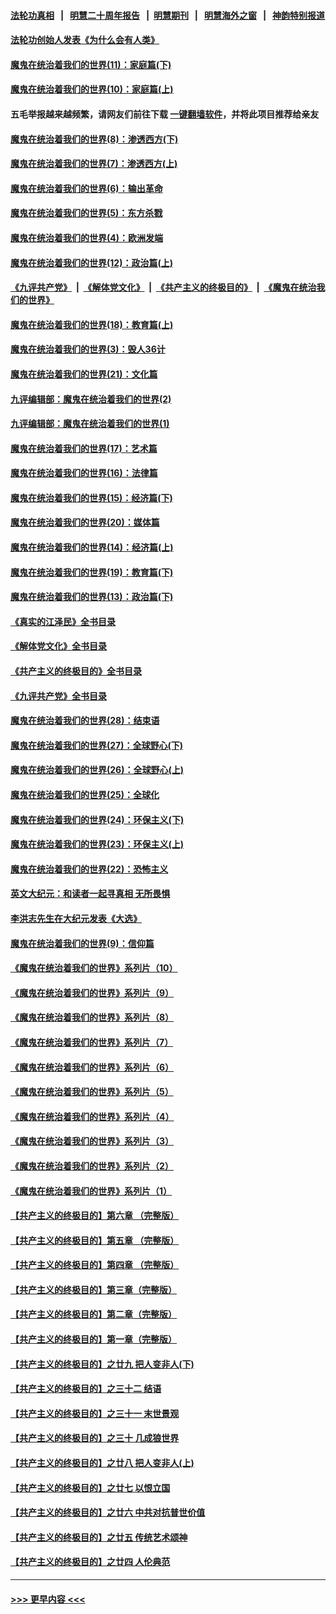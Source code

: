 #### [法轮功真相](https://github.com/gfw-breaker/truth/blob/master/README.md?t=0) &nbsp;&nbsp;|&nbsp;&nbsp; [明慧二十周年报告](https://github.com/gfw-breaker/mh-reports/blob/master/README.md?t=0) &nbsp;&nbsp;|&nbsp;&nbsp;[明慧期刊](https://github.com/gfw-breaker/mh-qikan) &nbsp;&nbsp;|&nbsp;&nbsp; [明慧海外之窗](https://github.com/gfw-breaker/mh-news/blob/master/README.md?t=0) &nbsp;&nbsp;|&nbsp;&nbsp; [神韵特别报道](https://github.com/gfw-breaker/mh-news/blob/master/shenyun.md?t=0)
#### [法轮功创始人发表《为什么会有人类》](../pages/nsc422/n13912117.md?t=04130343) 
#### [魔鬼在统治着我们的世界(11)：家庭篇(下)](../pages/nsc422/n10440961.md?t=04130343) 
#### [魔鬼在统治着我们的世界(10)：家庭篇(上)](../pages/nsc422/n10435448.md?t=04130343) 
#### 五毛举报越来越频繁，请网友们前往下载 [一键翻墙软件](https://github.com/gfw-breaker/ssr-accounts)，并将此项目推荐给亲友
#### [魔鬼在统治着我们的世界(8)：渗透西方(下)](../pages/nsc422/n10429603.md?t=04130343) 
#### [魔鬼在统治着我们的世界(7)：渗透西方(上)](../pages/nsc422/n10426013.md?t=04130343) 
#### [魔鬼在统治着我们的世界(6)：输出革命](../pages/nsc422/n10421536.md?t=04130343) 
#### [魔鬼在统治着我们的世界(5)：东方杀戮](../pages/nsc422/n10417707.md?t=04130343) 
#### [魔鬼在统治着我们的世界(4)：欧洲发端](../pages/nsc422/n10414890.md?t=04130343) 
#### [魔鬼在统治着我们的世界(12)：政治篇(上)](../pages/nsc422/n10444576.md?t=04130343) 
#### [《九评共产党》](https://github.com/begood0513/9ping.md/blob/master/README.md) &nbsp;|&nbsp; [《解体党文化》](../../../../jtdwh.md/blob/master/README.md)  &nbsp;|&nbsp; [《共产主义的终极目的》](../../../../gczydzjmd.md/blob/master/README.md) &nbsp;|&nbsp; [《魔鬼在统治我们的世界》](../../../../mgztzwmdsj.md/blob/master/README.md) 
#### [魔鬼在统治着我们的世界(18)：教育篇(上)](../pages/nsc422/n10526970.md?t=04130343) 
#### [魔鬼在统治着我们的世界(3)：毁人36计](../pages/nsc422/n10411583.md?t=04130343) 
#### [魔鬼在统治着我们的世界(21)：文化篇](../pages/nsc422/n10597706.md?t=04130343) 
#### [九评编辑部：魔鬼在统治着我们的世界(2)](../pages/nsc422/n10410036.md?t=04130343) 
#### [九评编辑部：魔鬼在统治着我们的世界(1)](../pages/nsc422/n10406825.md?t=04130343) 
#### [魔鬼在统治着我们的世界(17)：艺术篇](../pages/nsc422/n10499093.md?t=04130343) 
#### [魔鬼在统治着我们的世界(16)：法律篇](../pages/nsc422/n10485969.md?t=04130343) 
#### [魔鬼在统治着我们的世界(15)：经济篇(下)](../pages/nsc422/n10469975.md?t=04130343) 
#### [魔鬼在统治着我们的世界(20)：媒体篇](../pages/nsc422/n10586579.md?t=04130343) 
#### [魔鬼在统治着我们的世界(14)：经济篇(上)](../pages/nsc422/n10457370.md?t=04130343) 
#### [魔鬼在统治着我们的世界(19)：教育篇(下)](../pages/nsc422/n10564808.md?t=04130343) 
#### [魔鬼在统治着我们的世界(13)：政治篇(下)](../pages/nsc422/n10448270.md?t=04130343) 
#### [《真实的江泽民》全书目录](../pages/nsc422/n13721399.md?t=04130343) 
#### [《解体党文化》全书目录](../pages/nsc422/n13721157.md?t=04130343) 
#### [《共产主义的终极目的》全书目录](../pages/nsc422/n13721048.md?t=04130343) 
#### [《九评共产党》全书目录](../pages/nsc422/n13708085.md?t=04130343) 
#### [魔鬼在统治着我们的世界(28)：结束语](../pages/nsc422/n10936246.md?t=04130343) 
#### [魔鬼在统治着我们的世界(27)：全球野心(下)](../pages/nsc422/n10928319.md?t=04130343) 
#### [魔鬼在统治着我们的世界(26)：全球野心(上)](../pages/nsc422/n10900318.md?t=04130343) 
#### [魔鬼在统治着我们的世界(25)：全球化](../pages/nsc422/n10788205.md?t=04130343) 
#### [魔鬼在统治着我们的世界(24)：环保主义(下)](../pages/nsc422/n10695307.md?t=04130343) 
#### [魔鬼在统治着我们的世界(23)：环保主义(上)](../pages/nsc422/n10688613.md?t=04130343) 
#### [魔鬼在统治着我们的世界(22)：恐怖主义](../pages/nsc422/n10614727.md?t=04130343) 
#### [英文大纪元：和读者一起寻真相 无所畏惧](../pages/nsc422/n12542027.md?t=04130343) 
#### [李洪志先生在大纪元发表《大选》](../pages/nsc422/n12534746.md?t=04130343) 
#### [魔鬼在统治着我们的世界(9)：信仰篇](../pages/nsc422/n10432159.md?t=04130343) 
#### [《魔鬼在统治着我们的世界》系列片（10）](../pages/nsc422/n12292670.md?t=04130343) 
#### [《魔鬼在统治着我们的世界》系列片（9）](../pages/nsc422/n12290859.md?t=04130343) 
#### [《魔鬼在统治着我们的世界》系列片（8）](../pages/nsc422/n12287445.md?t=04130343) 
#### [《魔鬼在统治着我们的世界》系列片（7）](../pages/nsc422/n12283425.md?t=04130343) 
#### [《魔鬼在统治着我们的世界》系列片（6）](../pages/nsc422/n12282314.md?t=04130343) 
#### [《魔鬼在统治着我们的世界》系列片（5）](../pages/nsc422/n12281419.md?t=04130343) 
#### [《魔鬼在统治着我们的世界》系列片（4）](../pages/nsc422/n12274024.md?t=04130343) 
#### [《魔鬼在统治着我们的世界》系列片（3）](../pages/nsc422/n12271322.md?t=04130343) 
#### [《魔鬼在统治着我们的世界》系列片（2）](../pages/nsc422/n12269049.md?t=04130343) 
#### [《魔鬼在统治着我们的世界》系列片（1）](../pages/nsc422/n12267575.md?t=04130343) 
#### [【共产主义的终极目的】第六章 （完整版）](../pages/nsc422/n11428913.md?t=04130343) 
#### [【共产主义的终极目的】第五章 （完整版）](../pages/nsc422/n11428912.md?t=04130343) 
#### [【共产主义的终极目的】第四章 （完整版）](../pages/nsc422/n11428907.md?t=04130343) 
#### [【共产主义的终极目的】第三章（完整版）](../pages/nsc422/n11428848.md?t=04130343) 
#### [【共产主义的终极目的】第二章（完整版）](../pages/nsc422/n11428831.md?t=04130343) 
#### [【共产主义的终极目的】第一章（完整版）](../pages/nsc422/n11417651.md?t=04130343) 
#### [【共产主义的终极目的】之廿九 把人变非人(下)](../pages/nsc422/n11344140.md?t=04130343) 
#### [【共产主义的终极目的】之三十二 结语](../pages/nsc422/n11360535.md?t=04130343) 
#### [【共产主义的终极目的】之三十一 末世景观](../pages/nsc422/n11351129.md?t=04130343) 
#### [【共产主义的终极目的】之三十 几成狼世界](../pages/nsc422/n11348280.md?t=04130343) 
#### [【共产主义的终极目的】之廿八 把人变非人(上)](../pages/nsc422/n11340492.md?t=04130343) 
#### [【共产主义的终极目的】之廿七 以恨立国](../pages/nsc422/n11336944.md?t=04130343) 
#### [【共产主义的终极目的】之廿六 中共对抗普世价值](../pages/nsc422/n11324785.md?t=04130343) 
#### [【共产主义的终极目的】之廿五 传统艺术颂神](../pages/nsc422/n11296396.md?t=04130343) 
#### [【共产主义的终极目的】之廿四 人伦典范](../pages/nsc422/n11296397.md?t=04130343) 

----
#### [ >>> 更早内容 <<< ](../indexes/nsc422-earlier.md)
